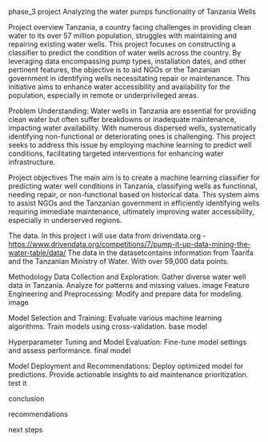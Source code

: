 
phase_3 project
Analyzing the water pumps functionality of Tanzania Wells

Project overview
Tanzania, a country facing challenges in providing clean water to its over 57 million population, struggles with maintaining and repairing existing water wells. This project focuses on constructing a classifier to predict the condition of water wells across the country. By leveraging data encompassing pump types, installation dates, and other pertinent features, the objective is to aid NGOs or the Tanzanian government in identifying wells necessitating repair or maintenance. This initiative aims to enhance water accessibility and availability for the population, especially in remote or underprivileged areas.


Problem Understanding:
Water wells in Tanzania are essential for providing clean water but often suffer breakdowns or inadequate maintenance, impacting water availability. With numerous dispersed wells, systematically identifying non-functional or deteriorating ones is challenging. This project seeks to address this issue by employing machine learning to predict well conditions, facilitating targeted interventions for enhancing water infrastructure.


Project objectives
The main aim is to create a machine learning classifier for predicting water well conditions in Tanzania, classifying wells as functional, needing repair, or non-functional based on historical data. This system aims to assist NGOs and the Tanzanian government in efficiently identifying wells requiring immediate maintenance, ultimately improving water accessibility, especially in underserved regions.


The data. 
In this project i will use data from drivendata.org -https://www.drivendata.org/competitions/7/pump-it-up-data-mining-the-water-table/data/
The data in the datasetcontains information from Taarifa and the Tanzanian Ministry of Water.
With over 59,000 data points.

Methodology
Data Collection and Exploration: Gather diverse water well data in Tanzania. Analyze for patterns and missing values.
image
Feature Engineering and Preprocessing: Modify and prepare data for modeling.
image

Model Selection and Training: Evaluate various machine learning algorithms. Train models using cross-validation.
base model

Hyperparameter Tuning and Model Evaluation: Fine-tune model settings and assess performance.
final model

Model Deployment and Recommendations: Deploy optimized model for predictions. Provide actionable insights to aid maintenance prioritization.
test it


conclusion 


recommendations


next steps




